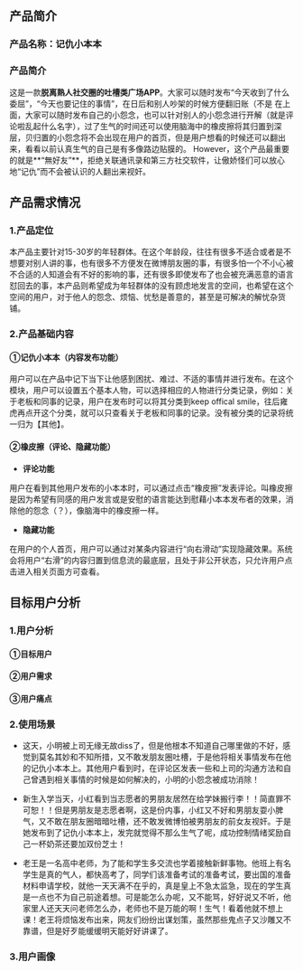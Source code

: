 ## 产品简介

### 产品名称：记仇小本本

### 产品简介

这是一款**脱离熟人社交圈的吐槽类广场APP**。大家可以随时发布“今天收到了什么委屈”，“今天也要记住的事情”，在日后和别人吵架的时候方便翻旧账（不是
在上面，大家可以随时发布自己的小怨念，也可以针对别人的小怨念进行开解（就是评论啦乱起什么名字），过了生气的时间还可以使用脑海中的橡皮擦将其归置到深层，贝归置的小怨念将不会出现在用户的首页，但是用户想看的时候还可以翻出来，看看以前认真生气的自己是有多像路边贴膜的。
However，这个产品最重要的就是**“無好友”**，拒绝关联通讯录和第三方社交软件，让傲娇怪们可以放心地“记仇”而不会被认识的人翻出来视奸。


## 产品需求情况

### 1.产品定位

本产品主要针对15-30岁的年轻群体。在这个年龄段，往往有很多不适合或者是不想要对别人讲的事，也有很多不方便发在微博朋友圈的事，有很多怕一个不小心被不合适的人知道会有不好的影响的事，还有很多即使发布了也会被充满恶意的语言怼回去的事，本产品则希望成为年轻群体的没有顾虑地发言的空间，也希望在这个空间的用户，对于他人的怨念、烦恼、忧愁是善意的，甚至是可解决的解忧杂货铺。


### 2.产品基础内容

#### ①记仇小本本（内容发布功能）

用户可以在产品中记下当下让他感到困扰、难过、不适的事情并进行发布。在这个模块，用户可以设置五个基本人物，可以选择相应的人物进行分类记录，例如：关于老板和同事的记录，用户在发布时可以将其分类到keep offical smile，往后雍虎再点开这个分类，就可以只查看关于老板和同事的记录。没有被分类的记录将统一归为【其他】。

#### ②橡皮擦（评论、隐藏功能）

*   **评论功能**

用户在看到其他用户发布的小本本时，可以通过点击“橡皮擦”发表评论。叫橡皮擦是因为希望有同感的用户发言或是安慰的语言能达到慰藉小本本发布者的效果，消除他的怨念（？），像脑海中的橡皮擦一样。

*  **隐藏功能**

在用户的个人首页，用户可以通过对某条内容进行“向右滑动”实现隐藏效果。系统会将用户“右滑”的内容归置到信息流的最底层，且处于非公开状态，只允许用户点击进入相关页面方可查看。

## 目标用户分析

### 1.用户分析

#### ①目标用户

#### ②用户需求

#### ③用户痛点

### 2.使用场景

* 这天，小明被上司无缘无故diss了，但是他根本不知道自己哪里做的不好，感觉到莫名其妙和不知所措，又不敢发朋友圈吐槽，于是他将相关事情发布在他的记仇小本本上。其他用户看到时，在评论区发表一些和上司的沟通方法和自己曾遇到相关事情的时候是如何解决的，小明的小怨念被成功消除！

* 新生入学当天，小红看到当志愿者的男朋友居然在给学妹搬行李！！简直罪不可恕！！但是男朋友是志愿者啊，这是份内事，小红又不好和男朋友耍小脾气，又不敢在朋友圈暗暗吐槽，还不敢发微博怕被男朋友的前女友视奸。于是她发布到了记仇小本本上，发完就觉得不那么生气了呢，成功控制情绪奖励自己一杯奶茶还要加双份芝士！

* 老王是一名高中老师，为了能和学生多交流也学着接触新鲜事物。他班上有名学生是真的气人，都快高考了，同学们该准备考试的准备考试，要出国的准备材料申请学校，就他一天天满不在乎的，真是皇上不急太监急，现在的学生真是一点也不为自己前途着想。可是能怎么办呢，又不能骂，好好说又不听，他家里人还天天问老师怎么办，老师也不是万能的啊！生气！看着他就不想上课！老王将烦恼发布出来，网友们纷纷出谋划策，虽然那些鬼点子又沙雕又不靠谱，但是好歹能缓缓明天能好好讲课了。

### 3.用户画像
